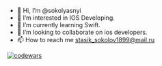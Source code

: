 - 👋 Hi, I’m @sokolyasnyi
- 👀 I’m interested in IOS Developing.
- 🌱 I’m currently learning Swift.
- 💞️ I’m looking to collaborate on ios developers. 
- 📫 How to reach me stasik_sokolov1899@mail.ru

[![codewars](https://www.codewars.com/users/username/badges/small)](https://www.codewars.com/users/sokol_yasnyi) 


<!---
sokolyasnyi/sokolyasnyi is a ✨ special ✨ repository because its `README.md` (this file) appears on your GitHub profile.
You can click the Preview link to take a look at your changes.
--->
